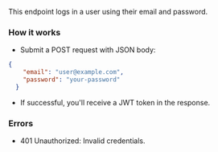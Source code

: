 This endpoint logs in a user using their email and password.

### How it works

- Submit a POST request with JSON body:
```json
{
    "email": "user@example.com",
    "password": "your-password"
  }
```
- If successful, you'll receive a JWT token in the response.

### Errors

- 401 Unauthorized: Invalid credentials.